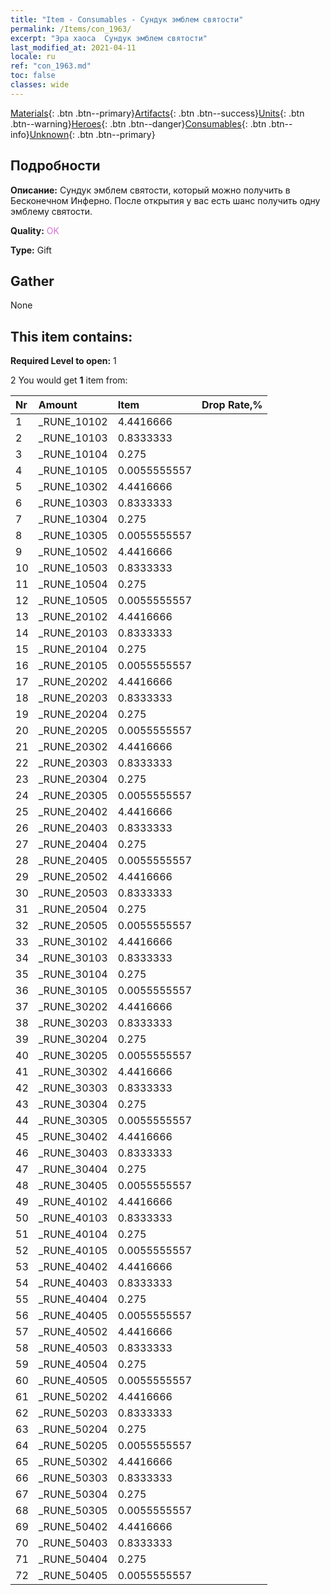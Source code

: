 ```yaml
---
title: "Item - Consumables - Сундук эмблем святости"
permalink: /Items/con_1963/
excerpt: "Эра хаоса  Сундук эмблем святости"
last_modified_at: 2021-04-11
locale: ru
ref: "con_1963.md"
toc: false
classes: wide
---
```

 [Materials](/ru/Items/){: .btn .btn--primary}[Artifacts](/ru/Items/Artifacts/){: .btn .btn--success}[Units](/ru/Items/Units/){: .btn .btn--warning}[Heroes](/ru/Items/Heroes/){: .btn .btn--danger}[Consumables](/ru/Items/Consumables/){: .btn .btn--info}[Unknown](/ru/Items/Unknown/){: .btn .btn--primary}

## Подробности
 **Описание:** Сундук эмблем святости, который можно получить в Бесконечном Инферно. После открытия у вас есть шанс получить одну эмблему святости.

 **Quality:** <span style="color: #DA70D6">OK</span>

 **Type:** Gift

## Gather

  None

## This item contains:

 **Required Level to open:** 1

 2 You would get **1** item  from:

  | Nr | Amount |     Item    | Drop Rate,% |
  |:---|:-------|:------------|:---------:|
  | 1 | _RUNE_10102 | 4.4416666 | 
  | 2 | _RUNE_10103 | 0.8333333 | 
  | 3 | _RUNE_10104 | 0.275 | 
  | 4 | _RUNE_10105 | 0.0055555557 | 
  | 5 | _RUNE_10302 | 4.4416666 | 
  | 6 | _RUNE_10303 | 0.8333333 | 
  | 7 | _RUNE_10304 | 0.275 | 
  | 8 | _RUNE_10305 | 0.0055555557 | 
  | 9 | _RUNE_10502 | 4.4416666 | 
  | 10 | _RUNE_10503 | 0.8333333 | 
  | 11 | _RUNE_10504 | 0.275 | 
  | 12 | _RUNE_10505 | 0.0055555557 | 
  | 13 | _RUNE_20102 | 4.4416666 | 
  | 14 | _RUNE_20103 | 0.8333333 | 
  | 15 | _RUNE_20104 | 0.275 | 
  | 16 | _RUNE_20105 | 0.0055555557 | 
  | 17 | _RUNE_20202 | 4.4416666 | 
  | 18 | _RUNE_20203 | 0.8333333 | 
  | 19 | _RUNE_20204 | 0.275 | 
  | 20 | _RUNE_20205 | 0.0055555557 | 
  | 21 | _RUNE_20302 | 4.4416666 | 
  | 22 | _RUNE_20303 | 0.8333333 | 
  | 23 | _RUNE_20304 | 0.275 | 
  | 24 | _RUNE_20305 | 0.0055555557 | 
  | 25 | _RUNE_20402 | 4.4416666 | 
  | 26 | _RUNE_20403 | 0.8333333 | 
  | 27 | _RUNE_20404 | 0.275 | 
  | 28 | _RUNE_20405 | 0.0055555557 | 
  | 29 | _RUNE_20502 | 4.4416666 | 
  | 30 | _RUNE_20503 | 0.8333333 | 
  | 31 | _RUNE_20504 | 0.275 | 
  | 32 | _RUNE_20505 | 0.0055555557 | 
  | 33 | _RUNE_30102 | 4.4416666 | 
  | 34 | _RUNE_30103 | 0.8333333 | 
  | 35 | _RUNE_30104 | 0.275 | 
  | 36 | _RUNE_30105 | 0.0055555557 | 
  | 37 | _RUNE_30202 | 4.4416666 | 
  | 38 | _RUNE_30203 | 0.8333333 | 
  | 39 | _RUNE_30204 | 0.275 | 
  | 40 | _RUNE_30205 | 0.0055555557 | 
  | 41 | _RUNE_30302 | 4.4416666 | 
  | 42 | _RUNE_30303 | 0.8333333 | 
  | 43 | _RUNE_30304 | 0.275 | 
  | 44 | _RUNE_30305 | 0.0055555557 | 
  | 45 | _RUNE_30402 | 4.4416666 | 
  | 46 | _RUNE_30403 | 0.8333333 | 
  | 47 | _RUNE_30404 | 0.275 | 
  | 48 | _RUNE_30405 | 0.0055555557 | 
  | 49 | _RUNE_40102 | 4.4416666 | 
  | 50 | _RUNE_40103 | 0.8333333 | 
  | 51 | _RUNE_40104 | 0.275 | 
  | 52 | _RUNE_40105 | 0.0055555557 | 
  | 53 | _RUNE_40402 | 4.4416666 | 
  | 54 | _RUNE_40403 | 0.8333333 | 
  | 55 | _RUNE_40404 | 0.275 | 
  | 56 | _RUNE_40405 | 0.0055555557 | 
  | 57 | _RUNE_40502 | 4.4416666 | 
  | 58 | _RUNE_40503 | 0.8333333 | 
  | 59 | _RUNE_40504 | 0.275 | 
  | 60 | _RUNE_40505 | 0.0055555557 | 
  | 61 | _RUNE_50202 | 4.4416666 | 
  | 62 | _RUNE_50203 | 0.8333333 | 
  | 63 | _RUNE_50204 | 0.275 | 
  | 64 | _RUNE_50205 | 0.0055555557 | 
  | 65 | _RUNE_50302 | 4.4416666 | 
  | 66 | _RUNE_50303 | 0.8333333 | 
  | 67 | _RUNE_50304 | 0.275 | 
  | 68 | _RUNE_50305 | 0.0055555557 | 
  | 69 | _RUNE_50402 | 4.4416666 | 
  | 70 | _RUNE_50403 | 0.8333333 | 
  | 71 | _RUNE_50404 | 0.275 | 
  | 72 | _RUNE_50405 | 0.0055555557 | 
